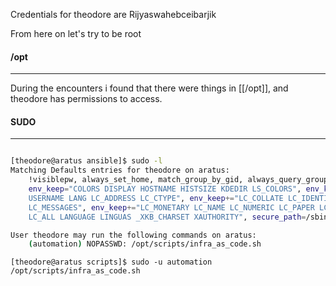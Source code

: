 Credentials for theodore are Rijyaswahebceibarjik

From here on let's try to be root

#### /opt

---

During the encounters i found that there were things in [[/opt]], and theodore has permissions to access.

#### SUDO

---

```bash

[theodore@aratus ansible]$ sudo -l
Matching Defaults entries for theodore on aratus:
    !visiblepw, always_set_home, match_group_by_gid, always_query_group_plugin, env_reset,
    env_keep="COLORS DISPLAY HOSTNAME HISTSIZE KDEDIR LS_COLORS", env_keep+="MAIL PS1 PS2 QTDIR
    USERNAME LANG LC_ADDRESS LC_CTYPE", env_keep+="LC_COLLATE LC_IDENTIFICATION LC_MEASUREMENT
    LC_MESSAGES", env_keep+="LC_MONETARY LC_NAME LC_NUMERIC LC_PAPER LC_TELEPHONE", env_keep+="LC_TIME
    LC_ALL LANGUAGE LINGUAS _XKB_CHARSET XAUTHORITY", secure_path=/sbin\:/bin\:/usr/sbin\:/usr/bin

User theodore may run the following commands on aratus:
    (automation) NOPASSWD: /opt/scripts/infra_as_code.sh
```


```
[theodore@aratus scripts]$ sudo -u automation /opt/scripts/infra_as_code.sh 
```
